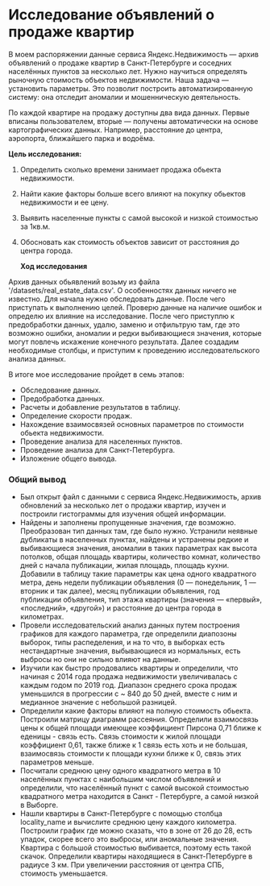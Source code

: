 # Исследование объявлений о продаже квартир

В моем распоряжении данные сервиса Яндекс.Недвижимость — архив объявлений о продаже квартир в Санкт-Петербурге и соседних населённых пунктов за несколько лет. Нужно научиться определять рыночную стоимость объектов недвижимости. Наша задача — установить параметры. Это позволит построить автоматизированную систему: она отследит аномалии и мошенническую деятельность. 

По каждой квартире на продажу доступны два вида данных. Первые вписаны пользователем, вторые — получены автоматически на основе картографических данных. Например, расстояние до центра, аэропорта, ближайшего парка и водоёма.

**Цель исследования:**
1. Определить сколько времени занимает продажа обьекта недвижимости.
2. Найти какие факторы больше всего влияют на покупку обьектов недвижимости и ее цену.
3. Выявить населенные пункты с самой высокой и низкой стоимостью за 1кв.м. 
4. Обосновать как стоимость объектов зависит от расстояния до центра города.

   **Ход исследования**
   
 Архив данных обьявлений возьму из файла '/datasets/real_estate_data.csv'. О особенностях данных  ничего не известно. Для начала нужно обследовать данные. После чего приступать к выполнению целей.
 Проверю данные на наличие ошибок и определю их влияние на исследование. После чего приступлю к предобработки данных, удалю, заменю и отфильтрую там, где это возможно ошибки, аномалии и редки выбивающиеся значения, которые могут повлечь искажение конечного результата. Далее создадим необходимые столбцы, и приступим к проведению исследовательского анализа данных.
 
 В итоге мое исследование пройдет в семь этапов:
 
   * Обследование данных.
   * Предобработка данных.
   * Расчеты и добавление результатов в таблицу.
   * Определение скорости продаж.
   * Нахождение взаимосвязей основных параметров по стоимости обьекта недвижимости.
   * Проведение анализа для населенных пунктов.
   * Проведение анализа для Санкт-Петербурга.
   * Изложение общего вывода.
     
### Общий вывод
- Был открыт файл с данными с сервиса Яндекс.Недвижимость, архив обновлений за несколько лет о продажи квартир, изучен и построили гистограммы для изучения общей информации.
- Найдены и заполнены пропущенные значения, где возможно. Преобразован тип данных там, где было нужно. Устранили неявные дубликаты в населенных пунктах, найдены и устранены редкие и выбивающиеся значения, аномалии в таких параметрах как высота потолков, общая площадь квартиры, количество комнат, количество дней с начала публикации, жилая площадь, площадь кухни. Добавили в таблицу такие параметры как цена одного квадратного метра, день недели публикации объявления (0 — понедельник, 1 — вторник и так далее), месяц публикации объявления, год публикации объявления, тип этажа квартиры (значения — «первый», «последний», «другой») и расстояние до центра города в километрах.
- Провели исследовательский анализ данных путем построения графиков для каждого параметра, где определили диапозоны выборок, типы распеделения, и на то что, в выборках есть нестандартные значения, выбывающиеся из нормальных, есть выбросы но они не сильно влияют на данные.
- Изучили как быстро продовались квартиры и определили, что начиная с 2014 года продажа недвижимости увеличивалась с каждым годом по 2019 год. Диапазон среднего срока продаж уменьшился в прогрессии с ~ 840 до 50 дней, вместе с ним и медианное значение с небольшой разницей.
- Определили какие факторы влияют на полную стоимость обьекта. Построили матрицу диаграмм рассеяния. Определили взаимосвязь цены к общей площади имеющее коэффициент Пирсона 0,71 ближе к еденицы - связь есть. Связь стоимости к жилой площади коэффициент 0,61, также ближе к 1 связь есть хоть и не большая, взаимосвязь стоимости к площади кухни ближе к 0, связь этих параметров меньше.
- Посчитали среднюю цену одного квадратного метра в 10 населённых пунктах с наибольшим числом объявлений и определили, что населённый пункт с самой высокой стоимостью квадратного метра находится в Санкт - Петербурге, а самой низкой в Выборге.
- Нашли квартиры в Санкт-Петербурге с помощью столбца locality_name и вычислите среднюю цену каждого километра. Построили график  где можно сказать, что в зоне от 26 до 28, есть упадок, скорее всего это выбросы, или аномальные значения. Квартира с большой стоимостью выбивается, поэтому есть такой скачок. Определили квартиры находящиеся в Санкт-Петербурге  в радиусе 3 км. При увеличении расстояния от центра СПБ, стоимость уменьшается.
